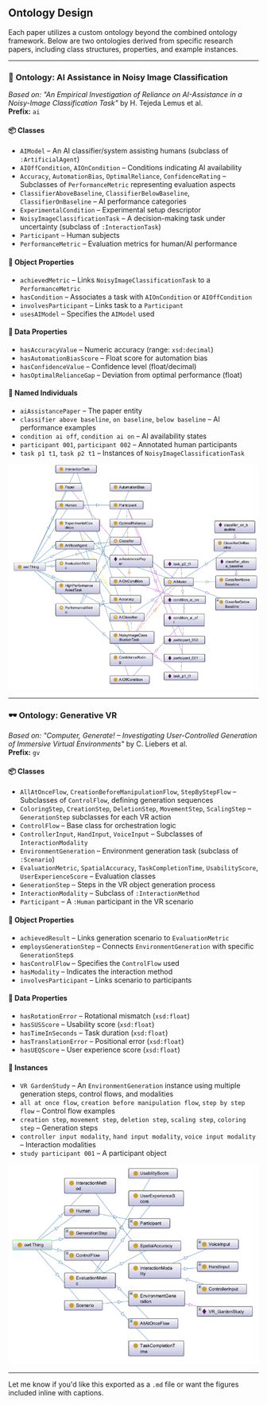 
## Ontology Design

Each paper utilizes a custom ontology beyond the combined ontology framework. Below are two ontologies derived from specific research papers, including class structures, properties, and example instances.

---

### 🧠 **Ontology: AI Assistance in Noisy Image Classification**
*Based on:* _"An Empirical Investigation of Reliance on AI-Assistance in a Noisy-Image Classification Task"_ by H. Tejeda Lemus et al.  
**Prefix:** `ai`

#### 📦 Classes
- `AIModel` – An AI classifier/system assisting humans (subclass of `:ArtificialAgent`)
- `AIOffCondition`, `AIOnCondition` – Conditions indicating AI availability
- `Accuracy`, `AutomationBias`, `OptimalReliance`, `ConfidenceRating` – Subclasses of `PerformanceMetric` representing evaluation aspects
- `ClassifierAboveBaseline`, `ClassifierBelowBaseline`, `ClassifierOnBaseline` – AI performance categories
- `ExperimentalCondition` – Experimental setup descriptor
- `NoisyImageClassificationTask` – A decision-making task under uncertainty (subclass of `:InteractionTask`)
- `Participant` – Human subjects
- `PerformanceMetric` – Evaluation metrics for human/AI performance

#### 🔗 Object Properties
- `achievedMetric` – Links `NoisyImageClassificationTask` to a `PerformanceMetric`
- `hasCondition` – Associates a task with `AIOnCondition` or `AIOffCondition`
- `involvesParticipant` – Links task to a `Participant`
- `usesAIModel` – Specifies the `AIModel` used

#### 🔢 Data Properties
- `hasAccuracyValue` – Numeric accuracy (range: `xsd:decimal`)
- `hasAutomationBiasScore` – Float score for automation bias
- `hasConfidenceValue` – Confidence level (float/decimal)
- `hasOptimalRelianceGap` – Deviation from optimal performance (float)

#### 👤 Named Individuals
- `aiAssistancePaper` – The paper entity
- `classifier above baseline`, `on baseline`, `below baseline` – AI performance examples
- `condition ai off`, `condition ai on` – AI availability states
- `participant 001`, `participant 002` – Annotated human participants
- `task p1 t1`, `task p2 t1` – Instances of `NoisyImageClassificationTask`

![Figure 1 – Ontology from noisy image classification paper](/AIpaper.png)


---

### 🕶️ **Ontology: Generative VR**
*Based on:* _"Computer, Generate! – Investigating User-Controlled Generation of Immersive Virtual Environments"_ by C. Liebers et al.  
**Prefix:** `gv`

#### 📦 Classes
- `AllAtOnceFlow`, `CreationBeforeManipulationFlow`, `StepByStepFlow` – Subclasses of `ControlFlow`, defining generation sequences
- `ColoringStep`, `CreationStep`, `DeletionStep`, `MovementStep`, `ScalingStep` – `GenerationStep` subclasses for each VR action
- `ControlFlow` – Base class for orchestration logic
- `ControllerInput`, `HandInput`, `VoiceInput` – Subclasses of `InteractionModality`
- `EnvironmentGeneration` – Environment generation task (subclass of `:Scenario`)
- `EvaluationMetric`, `SpatialAccuracy`, `TaskCompletionTime`, `UsabilityScore`, `UserExperienceScore` – Evaluation classes
- `GenerationStep` – Steps in the VR object generation process
- `InteractionModality` – Subclass of `:InteractionMethod`
- `Participant` – A `:Human` participant in the VR scenario

#### 🔗 Object Properties
- `achievedResult` – Links generation scenario to `EvaluationMetric`
- `employsGenerationStep` – Connects `EnvironmentGeneration` with specific `GenerationStep`s
- `hasControlFlow` – Specifies the `ControlFlow` used
- `hasModality` – Indicates the interaction method
- `involvesParticipant` – Links scenario to participants

#### 🔢 Data Properties
- `hasRotationError` – Rotational mismatch (`xsd:float`)
- `hasSUSScore` – Usability score (`xsd:float`)
- `hasTimeInSeconds` – Task duration (`xsd:float`)
- `hasTranslationError` – Positional error (`xsd:float`)
- `hasUEQScore` – User experience score (`xsd:float`)

#### 👤 Instances
- `VR GardenStudy` – An `EnvironmentGeneration` instance using multiple generation steps, control flows, and modalities
- `all at once flow`, `creation before manipulation flow`, `step by step flow` – Control flow examples
- `creation step`, `movement step`, `deletion step`, `scaling step`, `coloring step` – Generation steps
- `controller input modality`, `hand input modality`, `voice input modality` – Interaction modalities
- `study participant 001` – A participant object

![Figure 2 – Ontology from VR generation study](gv.png)

---

Let me know if you'd like this exported as a `.md` file or want the figures included inline with captions.
